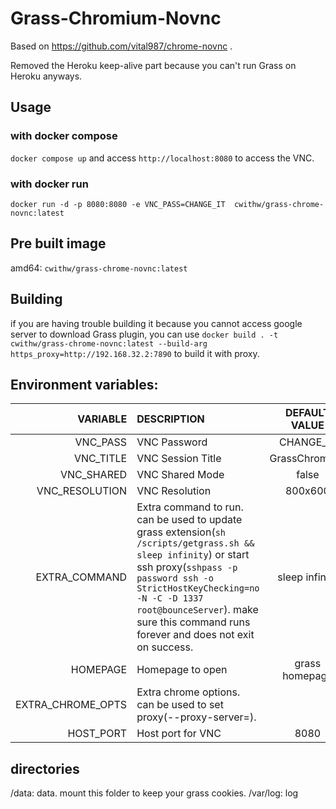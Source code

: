 # Grass-Chromium-Novnc
Based on https://github.com/vital987/chrome-novnc . 

Removed the Heroku keep-alive part because you can't run Grass on Heroku anyways.

## Usage

### with docker compose
`docker compose up` and access `http://localhost:8080` to access the VNC.

### with docker run
```
docker run -d -p 8080:8080 -e VNC_PASS=CHANGE_IT  cwithw/grass-chrome-novnc:latest
```


## Pre built image
amd64: `cwithw/grass-chrome-novnc:latest`

## Building
if you are having trouble building it because you cannot access google server to download Grass plugin, you can use `docker build . -t cwithw/grass-chrome-novnc:latest --build-arg https_proxy=http://192.168.32.2:7890` to build it with proxy.

## Environment variables:
|VARIABLE      |DESCRIPTION              |DEFAULT VALUE  |
|-------------:|:------------------------|:-------------:|
|VNC_PASS      |VNC Password             |CHANGE_IT      |
|VNC_TITLE     |VNC Session Title        |GrassChromium       |
|VNC_SHARED    |VNC Shared Mode          |false          |
|VNC_RESOLUTION|VNC Resolution           |800x600       |
|EXTRA_COMMAND |Extra command to run. can be used to update grass extension(`sh /scripts/getgrass.sh && sleep infinity`) or start ssh proxy(`sshpass -p password ssh -o StrictHostKeyChecking=no -N -C -D 1337 root@bounceServer`). make sure this command runs forever and does not exit on success.     |sleep infinity               |
|HOMEPAGE      |Homepage to open         |grass homepage|
|EXTRA_CHROME_OPTS|Extra chrome options. can be used to set proxy(--proxy-server=).  |               |
|HOST_PORT     |Host port for VNC        |8080           |

## directories
/data: data. mount this folder to keep your grass cookies.
/var/log: log